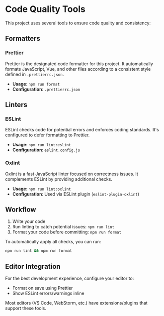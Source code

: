 # Code Quality Tools

This project uses several tools to ensure code quality and consistency:

## Formatters

### Prettier
Prettier is the designated code formatter for this project. It automatically formats JavaScript, Vue, and other files according to a consistent style defined in `.prettierrc.json`.

- **Usage**: `npm run format`
- **Configuration**: `.prettierrc.json`

## Linters

### ESLint
ESLint checks code for potential errors and enforces coding standards. It's configured to defer formatting to Prettier.

- **Usage**: `npm run lint:eslint`
- **Configuration**: `eslint.config.js`

### Oxlint
Oxlint is a fast JavaScript linter focused on correctness issues. It complements ESLint by providing additional checks.

- **Usage**: `npm run lint:oxlint`
- **Configuration**: Used via ESLint plugin (`eslint-plugin-oxlint`)

## Workflow

1. Write your code
2. Run linting to catch potential issues: `npm run lint`
3. Format your code before committing: `npm run format`

To automatically apply all checks, you can run:
```bash
npm run lint && npm run format
```

## Editor Integration

For the best development experience, configure your editor to:
- Format on save using Prettier
- Show ESLint errors/warnings inline

Most editors (VS Code, WebStorm, etc.) have extensions/plugins that support these tools.
